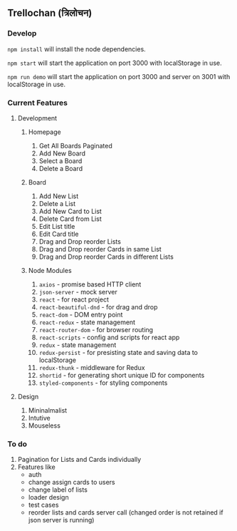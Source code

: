 ## Trellochan (त्रिलोचन)

### Develop

`npm install` will install the node dependencies.

`npm start` will start the application on port 3000 with localStorage in use.

`npm run demo` will start the application on port 3000 and server on 3001 with localStorage in use.

### Current Features

1. Development

    1. Homepage
        1. Get All Boards Paginated
        2. Add New Board
        3. Select a Board
        4. Delete a Board
        
    2. Board
        1. Add New List
        3. Delete a List
        4. Add New Card to List
        5. Delete Card from List
        6. Edit List title
        7. Edit Card title
        8. Drag and Drop reorder Lists
        9. Drag and Drop reorder Cards in same List
        10. Drag and Drop reorder Cards in different Lists
        
    3. Node Modules
        1. `axios` - promise based HTTP client
        2. `json-server` - mock server
        3. `react` - for react project
        4. `react-beautiful-dnd` - for drag and drop
        5. `react-dom` - DOM entry point
        6. `react-redux` - state management
        7. `react-router-dom` - for browser routing
        8. `react-scripts` - config and scripts for react app
        9. `redux` - state management
        10. `redux-persist` - for presisting state and saving data to localStorage
        11. `redux-thunk` - middleware for Redux
        12. `shortid` - for generating short unique ID for components
        13. `styled-components` - for styling components
        
2. Design

    1. Mininalmalist
    2. Intutive
    3. Mouseless

### To do

1. Pagination for Lists and Cards individually
2. Features like
    - auth
    - change assign cards to users
    - change label of lists
    - loader design
    - test cases
    - reorder lists and cards server call
      (changed order is not retained if json server is running)

